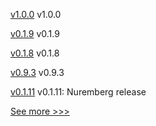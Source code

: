 
[v1.0.0](https://github.com/hyperledger/indy-shared-gha/releases/tag/v1.0.0) v1.0.0

[v0.1.9](https://github.com/hyperledger/firefly-sandbox/releases/tag/v0.1.9) v0.1.9

[v0.1.8](https://github.com/hyperledger/firefly-sandbox/releases/tag/v0.1.8) v0.1.8

[v0.9.3](https://github.com/hyperledger/firefly-signer/releases/tag/v0.9.3) v0.9.3

[v0.1.11](https://github.com/hyperledger-labs/solang/releases/tag/v0.1.11) v0.1.11: Nuremberg release


[See more >>>](https://start-here.hyperledger.org/releases)
